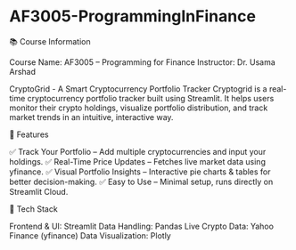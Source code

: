 # AF3005-ProgrammingInFinance

📚 Course Information

Course Name: AF3005 – Programming for Finance
Instructor: Dr. Usama Arshad 

CryptoGrid -  A Smart Cryptocurrency Portfolio Tracker  Cryptogrid is a real-time cryptocurrency portfolio tracker built using Streamlit. It helps users monitor their crypto holdings, visualize portfolio distribution, and track market trends in an intuitive, interactive way.

🌟 Features

✅ Track Your Portfolio – Add multiple cryptocurrencies and input your holdings.
✅ Real-Time Price Updates – Fetches live market data using yfinance.
✅ Visual Portfolio Insights – Interactive pie charts & tables for better decision-making.
✅ Easy to Use – Minimal setup, runs directly on Streamlit Cloud.

🔧 Tech Stack

Frontend & UI: Streamlit
Data Handling: Pandas
Live Crypto Data: Yahoo Finance (yfinance)
Data Visualization: Plotly
